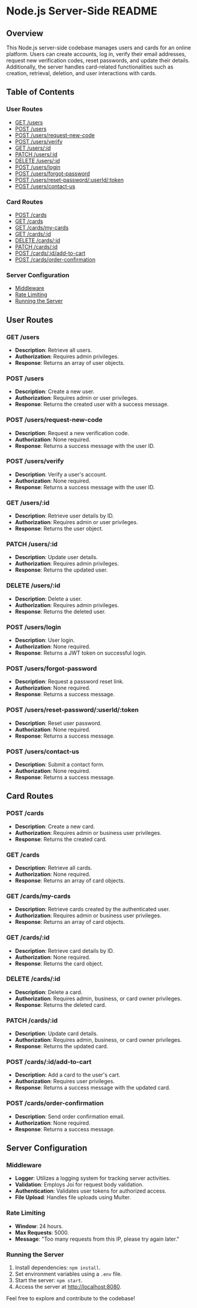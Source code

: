# Node.js Server-Side README

## Overview

This Node.js server-side codebase manages users and cards for an online platform. Users can create accounts, log in, verify their email addresses, request new verification codes, reset passwords, and update their details. Additionally, the server handles card-related functionalities such as creation, retrieval, deletion, and user interactions with cards.

## Table of Contents

### User Routes

- [GET /users](#get-users)
- [POST /users](#post-users)
- [POST /users/request-new-code](#post-usersrequest-new-code)
- [POST /users/verify](#post-usersverify)
- [GET /users/:id](#get-usersid)
- [PATCH /users/:id](#patch-usersid)
- [DELETE /users/:id](#delete-usersid)
- [POST /users/login](#post-userslogin)
- [POST /users/forgot-password](#post-usersforgot-password)
- [POST /users/reset-password/:userId/:token](#post-usersreset-passworduseridtoken)
- [POST /users/contact-us](#post-userscontact-us)

### Card Routes

- [POST /cards](#post-cards)
- [GET /cards](#get-cards)
- [GET /cards/my-cards](#get-cardsmy-cards)
- [GET /cards/:id](#get-cardsid)
- [DELETE /cards/:id](#delete-cardsid)
- [PATCH /cards/:id](#patch-cardsid)
- [POST /cards/:id/add-to-cart](#post-cardsidadd-to-cart)
- [POST /cards/order-confirmation](#post-cardsorder-confirmation)

### Server Configuration

- [Middleware](#middleware)
- [Rate Limiting](#rate-limiting)
- [Running the Server](#running-the-server)

## User Routes

### GET /users

- **Description**: Retrieve all users.
- **Authorization**: Requires admin privileges.
- **Response**: Returns an array of user objects.

### POST /users

- **Description**: Create a new user.
- **Authorization**: Requires admin or user privileges.
- **Response**: Returns the created user with a success message.

### POST /users/request-new-code

- **Description**: Request a new verification code.
- **Authorization**: None required.
- **Response**: Returns a success message with the user ID.

### POST /users/verify

- **Description**: Verify a user's account.
- **Authorization**: None required.
- **Response**: Returns a success message with the user ID.

### GET /users/:id

- **Description**: Retrieve user details by ID.
- **Authorization**: Requires admin or user privileges.
- **Response**: Returns the user object.

### PATCH /users/:id

- **Description**: Update user details.
- **Authorization**: Requires admin privileges.
- **Response**: Returns the updated user.

### DELETE /users/:id

- **Description**: Delete a user.
- **Authorization**: Requires admin privileges.
- **Response**: Returns the deleted user.

### POST /users/login

- **Description**: User login.
- **Authorization**: None required.
- **Response**: Returns a JWT token on successful login.

### POST /users/forgot-password

- **Description**: Request a password reset link.
- **Authorization**: None required.
- **Response**: Returns a success message.

### POST /users/reset-password/:userId/:token

- **Description**: Reset user password.
- **Authorization**: None required.
- **Response**: Returns a success message.

### POST /users/contact-us

- **Description**: Submit a contact form.
- **Authorization**: None required.
- **Response**: Returns a success message.

## Card Routes

### POST /cards

- **Description**: Create a new card.
- **Authorization**: Requires admin or business user privileges.
- **Response**: Returns the created card.

### GET /cards

- **Description**: Retrieve all cards.
- **Authorization**: None required.
- **Response**: Returns an array of card objects.

### GET /cards/my-cards

- **Description**: Retrieve cards created by the authenticated user.
- **Authorization**: Requires admin or business user privileges.
- **Response**: Returns an array of card objects.

### GET /cards/:id

- **Description**: Retrieve card details by ID.
- **Authorization**: None required.
- **Response**: Returns the card object.

### DELETE /cards/:id

- **Description**: Delete a card.
- **Authorization**: Requires admin, business, or card owner privileges.
- **Response**: Returns the deleted card.

### PATCH /cards/:id

- **Description**: Update card details.
- **Authorization**: Requires admin, business, or card owner privileges.
- **Response**: Returns the updated card.

### POST /cards/:id/add-to-cart

- **Description**: Add a card to the user's cart.
- **Authorization**: Requires user privileges.
- **Response**: Returns a success message with the updated card.

### POST /cards/order-confirmation

- **Description**: Send order confirmation email.
- **Authorization**: None required.
- **Response**: Returns a success message.

## Server Configuration

### Middleware

- **Logger**: Utilizes a logging system for tracking server activities.
- **Validation**: Employs Joi for request body validation.
- **Authentication**: Validates user tokens for authorized access.
- **File Upload**: Handles file uploads using Multer.

### Rate Limiting

- **Window**: 24 hours.
- **Max Requests**: 5000.
- **Message**: "Too many requests from this IP, please try again later."

### Running the Server

1. Install dependencies: `npm install`.
2. Set environment variables using a `.env` file.
3. Start the server: `npm start`.
4. Access the server at [http://localhost:8080](http://localhost:8080).

Feel free to explore and contribute to the codebase!
